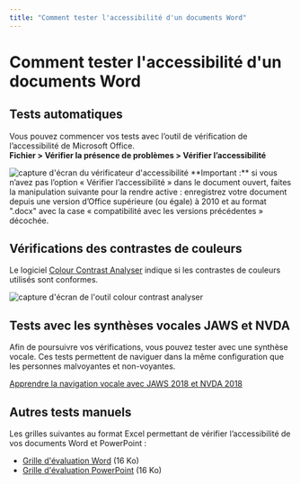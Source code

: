 ```yaml
---
title: "Comment tester l'accessibilité d'un documents Word"
---
```


# Comment tester l'accessibilité d'un documents Word

## Tests automatiques
Vous pouvez commencer vos tests avec l’outil de vérification de l’accessibilité de Microsoft Office.  
**Fichier > Vérifier la présence de problèmes > Vérifier l’accessibilité**

<img alt="capture d'écran du vérificateur d'accessibilité" src="../../images/word_verification_fr.png" class="img-fluid" />  
**Important :** si vous n’avez pas l’option « Vérifier l’accessibilité » dans le document ouvert, faites la manipulation suivante pour la rendre active : enregistrez votre document depuis une version d’Office supérieure (ou égale) à 2010 et au format ".docx" avec la case « compatibilité avec les versions précédentes » décochée. 

## Vérifications des contrastes de couleurs 
Le logiciel <a lang="en" href="https://developer.paciellogroup.com/resources/contrastanalyser/">Colour Contrast Analyser</a> indique si les contrastes de couleurs utilisés sont conformes. 

<img alt="capture d'écran de l'outil colour contrast analyser" src="../../images/cca.png" class="img-fluid" />  

## Tests avec les synthèses vocales JAWS et NVDA
Afin de poursuivre vos vérifications, vous pouvez tester avec une synthèse vocale.
Ces tests permettent de naviguer dans la même configuration que les personnes malvoyantes et non-voyantes.

[Apprendre la navigation vocale avec JAWS 2018 et NVDA 2018](https://a11y-guidelines.orange.com/web/methodes-outils-lecteur-ecran.html)

## Autres tests manuels
Les grilles suivantes au format Excel permettant de vérifier l’accessibilité de vos documents Word et PowerPoint :
- [Grille d'évaluation Word](../../grille_eval_AXS_WORD_V1.xlsx) (16 Ko)
- [Grille d'évaluation PowerPoint](../../grille_eval_AXS_PPT_V2.xlsx) (16 Ko)
